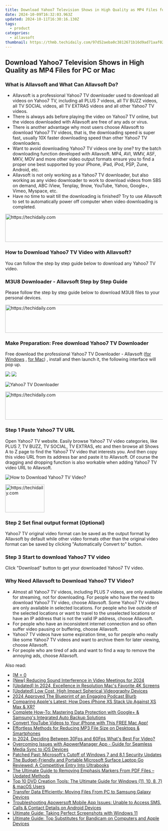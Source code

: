 ```yaml
---
title: Download Yahoo7 Television Shows in High Quality as MP4 Files for PC or Mac
date: 2024-10-09T16:32:03.963Z
updated: 2024-10-11T16:30:16.130Z
tags:
  - product
categories:
  - allavsoft
thumbnail: https://thmb.techidaily.com/97d52aeba0c3812671b16d9ad71aaf02069e7e610c93642b0ee7efd4388d9316.jpg
---
```


## Download Yahoo7 Television Shows in High Quality as MP4 Files for PC or Mac

### What is Allavsoft and What Can Allavsoft Do?

* Allavsoft is a professional Yahoo7 TV downloader used to download all videos on Yahoo7 TV, including all PLUS 7 videos, all TV BUZZ videos, all TV SOCIAL videos, all TV EXTRAS videos and all other Yahoo7 TV videos.
* There is always ads before playing the video on Yahoo7 TV online, but the videos downloaded with Allavsoft are free of any ads or virus.
* There is another advantage why most users choose Allavsoft to download Yahoo7 TV videos, that is, the downloading speed is super fast, usually 10X faster downloading speed than other Yahoo7 TV downloaders.
* Want to avoid downloading Yahoo7 TV videos one by one? try the batch downloading function developed with Allavsoft. MP4, AVI, WMV, ASF, MKV, MOV and more other video output formats ensure you to find a proper one best supported by your iPhone, iPad, iPod, PSP, Zune, Android, etc.
* Allavsoft is not only working as a Yahoo7 TV downloader, but also working as any video downloader to work to download videos from SBS on demand, ABC iView, Tenplay, 9now, YouTube, Yahoo, Google+, Vimeo, Myspace, etc.
* Have no time to wait till the downloading is finished? Try to use Allavsoft to set to automatically power off computer when video downloading is completed.

<!-- affiliate ads begin -->
<a href="https://aligracehair.sjv.io/c/5597632/1934292/19272" target="_top" id="1934292">
  <img src="//a.impactradius-go.com/display-ad/19272-1934292" border="0" alt="https://techidaily.com" width="728" height="90"/>
</a>
<img height="0" width="0" src="https://aligracehair.sjv.io/i/5597632/1934292/19272" style="position:absolute;visibility:hidden;" border="0" />
<!-- affiliate ads end -->

### How to Download Yahoo7 TV Video with Allavsoft?

You can follow the step by step guide below to download any Yahoo7 TV video.

### M3U8 Downloader - Allavsoft Step by Step Guide

Please follow the step by step guide below to download M3U8 files to your personal devices.

<!-- affiliate ads begin -->
<a href="https://appsumo.8odi.net/c/5597632/2123732/7443" target="_top" id="2123732">
  <img src="//a.impactradius-go.com/display-ad/7443-2123732" border="0" alt="https://techidaily.com" width="600" height="90"/>
</a>
<img height="0" width="0" src="https://appsumo.8odi.net/i/5597632/2123732/7443" style="position:absolute;visibility:hidden;" border="0" />
<!-- affiliate ads end -->

### Make Preparation: Free download Yahoo7 TV Downloader

Free download the professional Yahoo7 TV Downloader - Allavsoft ([for Windows](https://tools.techidaily.com/allavsoft/products/) , [for Mac](https://tools.techidaily.com/allavsoft/products/)) , install and then launch it, the following interface will pop up.

[![](https://www.allavsoft.com/how-to/../images/how-to/free-download-win.jpg)](https://tools.techidaily.com/allavsoft/products/) [![](https://www.allavsoft.com/how-to/../images/how-to/free-download-mac.jpg)](https://tools.techidaily.com/allavsoft/products/)

![Yahoo7 TV Downloader](https://www.allavsoft.com/how-to/../images/allavsoft/screen-shot-600.jpg)

<!-- affiliate ads begin -->
<a href="https://electronicx.pxf.io/c/5597632/1167086/14483" target="_top" id="1167086">
  <img src="//a.impactradius-go.com/display-ad/14483-1167086" border="0" alt="https://techidaily.com" width="728" height="90"/>
</a>
<img height="0" width="0" src="https://electronicx.pxf.io/i/5597632/1167086/14483" style="position:absolute;visibility:hidden;" border="0" />
<!-- affiliate ads end -->

### Step 1 Paste Yahoo7 TV URL

Open Yahoo7 TV website. Easily browse Yahoo7 TV video categories, like PLUS 7, TV BUZZ, TV SOCIAL, TV EXTRAS, etc and then browse all Shows A to Z page to find the Yahoo7 TV video that interests you. And then copy this video URL from its address bar and paste it to Allavsoft. Of course the dragging and dropping function is also workable when adding Yahoo7 TV video URL to Allavsoft.

![How to Download Yahoo7 TV Video?](https://www.allavsoft.com/how-to/../images/how-to/download-rtmp-video/download-rtmp-video.jpg)

<!-- affiliate ads begin -->
<a href="https://aligracehair.sjv.io/c/5597632/2135395/19272" target="_top" id="2135395">
  <img src="//a.impactradius-go.com/display-ad/19272-2135395" border="0" alt="https://techidaily.com" width="125" height="90"/>
</a>
<img height="0" width="0" src="https://aligracehair.sjv.io/i/5597632/2135395/19272" style="position:absolute;visibility:hidden;" border="0" />
<!-- affiliate ads end -->

### Step 2 Set final output format (Optional)

Yahoo7 TV original video format can be saved as the output format by Allavsoft by default while other video formats other than the original video format can be saved by clicking "Automatically Convert to" button.

### Step 3 Start to download Yahoo7 TV video

Click "Download" button to get your downloaded Yahoo7 TV video.

### Why Need Allavsoft to Download Yahoo7 TV Video?

* Almost all Yahoo7 TV videos, including PLUS 7 videos, are only available for streaming, not for downloading. For people who have the need to download Yahoo7 TV video, choose Allavsoft. Some Yahoo7 TV videos are only available in selected locations. For people who live outside of the selected locations or want to travel to the unselected locations or have an IP address that is not the valid IP address, choose Allavsoft.
* For people who have an inconsistent internet connection and so often suffer video pausing or buffering, choose Allavsoft.
* Yahoo7 TV videos have some expiration time, so for people who really like some Yahoo7 TV videos and want to archive them for later viewing, choose Allavsoft.
* For people who are tired of ads and want to find a way to remove the annoying ads, choose Allavsoft.

<ins class="adsbygoogle"
     style="display:block"
     data-ad-format="autorelaxed"
     data-ad-client="ca-pub-7571918770474297"
     data-ad-slot="1223367746"></ins>

<ins class="adsbygoogle"
     style="display:block"
     data-ad-client="ca-pub-7571918770474297"
     data-ad-slot="8358498916"
     data-ad-format="auto"
     data-full-width-responsive="true"></ins>

<span class="atpl-alsoreadstyle">Also read:</span>
<div><ul>
<li><a href="https://win-hacks.techidaily.com/1726792604735-m-0/"><u> [M = 0 </u></a></li>
<li><a href="https://screen-video-capture.techidaily.com/new-reducing-sound-interference-in-video-meetings-for-2024/"><u>[New] Reducing Sound Interference in Video Meetings for 2024</u></a></li>
<li><a href="https://fox-friendly.techidaily.com/updated-in-2024-excellence-in-resolution-macs-favorite-4k-screens/"><u>[Updated] In 2024, Excellence in Resolution Mac's Favorite 4K Screens</u></a></li>
<li><a href="https://extra-skills.techidaily.com/updated-low-cost-high-impact-spherical-videography-devices/"><u>[Updated] Low Cost, High Impact Spherical Videography Devices</u></a></li>
<li><a href="https://some-approaches.techidaily.com/2024-approved-the-blueprint-of-an-engaging-podcast-blurb/"><u>2024 Approved The Blueprint of an Engaging Podcast Blurb</u></a></li>
<li><a href="https://win-hacks.techidaily.com/comparing-apples-latest-how-does-iphone-xs-stack-up-against-xs-max-and-xr/"><u>Comparing Apple's Latest: How Does iPhone XS Stack Up Against XS Max & XR?</u></a></li>
<li><a href="https://os-tips.techidaily.com/complete-how-to-mastering-data-protection-with-googleplus-and-samsungs-integrated-auto-backup-solutions/"><u>Complete How-To: Mastering Data Protection with Google+ & Samsung's Integrated Auto Backup Solutions</u></a></li>
<li><a href="https://win-hacks.techidaily.com/convert-youtube-videos-to-your-iphone-with-this-free-mac-app/"><u>Convert YouTube Videos to Your iPhone with This FREE Mac App!</u></a></li>
<li><a href="https://win-hacks.techidaily.com/effortless-methods-for-reducing-mp3-file-size-on-desktops-and-smartphones/"><u>Effortless Methods for Reducing MP3 File Size on Desktops & Smartphones</u></a></li>
<li><a href="https://visual-screen-recording.techidaily.com/in-2024-deciding-between-30fps-and-60fps-whats-best-for-video/"><u>In 2024, Deciding Between 30Fps and 60Fps What's Best For Video?</u></a></li>
<li><a href="https://win-hacks.techidaily.com/overcoming-issues-with-apowermanager-app-guide-for-seamless-media-sync-to-ios-devices/"><u>Overcoming Issues with ApowerManager App - Guide for Seamless Media Sync to iOS Devices</u></a></li>
<li><a href="https://win11.techidaily.com/patched-past-microsofts-cutoff-of-windows-7-and-81-security-updates/"><u>Patched Past: Microsoft's Cutoff of Windows 7 and 8.1 Security Updates</u></a></li>
<li><a href="https://buynow-help.techidaily.com/the-budget-friendly-and-portable-microsoft-surface-laptop-go-reviewed-a-competitive-entry-into-ultrabooks/"><u>The Budget-Friendly and Portable Microsoft Surface Laptop Go Reviewed: A Competitive Entry Into Ultrabooks</u></a></li>
<li><a href="https://win-hacks.techidaily.com/the-ultimate-guide-to-removing-emphasis-markers-from-pdf-files-updated-methods/"><u>The Ultimate Guide to Removing Emphasis Markers From PDF Files – Updated Methods</u></a></li>
<li><a href="https://eaxpv-info.techidaily.com/top-10-dvd-creation-tools-the-ultimate-guide-for-windows-11-10-8-7-and-macos-users/"><u>Top 10 DVD Creation Tools: The Ultimate Guide for Windows (11, 10, 8, 7) & macOS Users</u></a></li>
<li><a href="https://win-hacks.techidaily.com/transfer-data-efficiently-moving-files-from-pc-to-samsung-galaxy-devices/"><u>Transfer Data Efficiently: Moving Files From PC to Samsung Galaxy Devices</u></a></li>
<li><a href="https://win-hacks.techidaily.com/troubleshooting-apowersoft-mobile-app-issues-unable-to-access-sms-calls-and-contact-details-on-android-devices/"><u>Troubleshooting Apowersoft Mobile App Issues: Unable to Access SMS, Calls & Contact Details on Android Devices</u></a></li>
<li><a href="https://win-hacks.techidaily.com/ultimate-guide-taking-perfect-screenshots-with-windows-11/"><u>Ultimate Guide: Taking Perfect Screenshots with Windows 11</u></a></li>
<li><a href="https://win-fantastic.techidaily.com/ultimate-guide-top-substitutes-for-bandicam-on-computers-and-apple-devices/"><u>Ultimate Guide: Top Substitutes for Bandicam on Computers and Apple Devices</u></a></li>
</ul></div>

